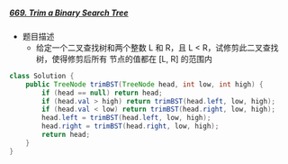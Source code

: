 ##### [669. Trim a Binary Search Tree](https://leetcode-cn.com/problems/trim-a-binary-search-tree)

- 题目描述
  - 给定一个二叉查找树和两个整数 L 和 R，且 L < R，试修剪此二叉查找树，使得修剪后所有 节点的值都在 [L, R] 的范围内

```java
class Solution {
    public TreeNode trimBST(TreeNode head, int low, int high) {
        if (head == null) return head;
        if (head.val > high) return trimBST(head.left, low, high);
        if (head.val < low) return trimBST(head.right, low, high);
        head.left = trimBST(head.left, low, high);
        head.right = trimBST(head.right, low, high);
        return head;
    }
}
```

